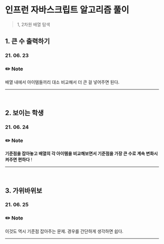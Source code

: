 # 인프런 자바스크립트 알고리즘 풀이

> 1, 2차원 배열 탐색

## 1. 큰 수 출력하기

### 21. 06. 23

### ✏️ Note

배열 내에서 아이템들끼리 대소 비교해서 더 큰 걸 넣어주면 된다.

---

</br>

## 2. 보이는 학생

### 21. 06. 24

### ✏️ Note

**기준점을 잡아놓고 배열의 각 아이템을 비교해보면서 기준점을 가장 큰 수로 계속 변화시켜주면 편하다** !

---

</br>

## 3. 가위바위보

### 21. 06. 25

### ✏️ Note

이것도 역시 기준점 잡아주는 문제. 경우를 간단하게 생각하면 쉽다.

---

</br>
